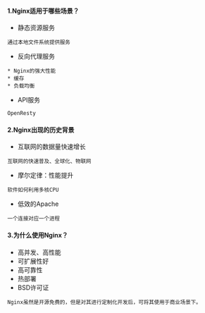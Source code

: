 #### 1.Nginx适用于哪些场景？
* 静态资源服务
```
通过本地文件系统提供服务
```
* 反向代理服务
```
* Nginx的强大性能
* 缓存
* 负载均衡
```
* API服务
```
OpenResty
```
#### 2.Nginx出现的历史背景
* 互联网的数据量快速增长
```
互联网的快速普及、全球化、物联网
```
* 摩尔定律：性能提升
```
软件如何利用多核CPU
```
* 低效的Apache
```
一个连接对应一个进程
```
#### 3.为什么使用Nginx？
* 高并发、高性能
* 可扩展性好
* 高可靠性
* 热部署
* BSD许可证
```
Nginx虽然是开源免费的，但是对其进行定制化开发后，可将其使用于商业场景下。
```
